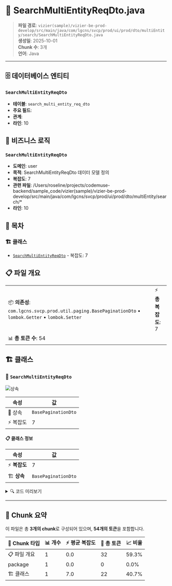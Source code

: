 # 📄 SearchMultiEntityReqDto.java

> **파일 경로**: `vizier(sample)/vizier-be-prod-develop/src/main/java/com/lgcns/svcp/prod/ui/prod/dto/multiEntity/search/SearchMultiEntityReqDto.java`  
> **생성일**: 2025-10-01  
> **Chunk 수**: 3개  
> **언어**: Java
---


## 🗄️ 데이터베이스 엔티티

### `SearchMultiEntityReqDto`
- **테이블**: `search_multi_entity_req_dto`
- **주요 필드**: 
- **관계**: 
- **라인**: 10


## 💼 비즈니스 로직

### `SearchMultiEntityReqDto`
- **도메인**: user
- **목적**: SearchMultiEntityReqDto 데이터 모델 정의
- **복잡도**: 7
- **관련 파일**: /Users/roseline/projects/codemuse-backend/sample_code/vizier(sample)/vizier-be-prod-develop/src/main/java/com/lgcns/svcp/prod/ui/prod/dto/multiEntity/search/*
- **라인**: 10


## 📑 목차

### 🏗️ 클래스
- [`SearchMultiEntityReqDto`](#class-searchmultientityreqdto) - 복잡도: 7

## 📋 파일 개요

| | |
|--|--|
| 📦 **의존성**: `com.lgcns.svcp.prod.util.paging.BasePaginationDto` • `lombok.Getter` • `lombok.Setter` | ⚡ **총 복잡도**: 7 |
| 📊 **총 토큰 수**: 54 |  |



## 🏗️ 클래스

### <a id="class-searchmultientityreqdto"></a>🎯 `SearchMultiEntityReqDto`

![상속](https://img.shields.io/badge/상속-1개-blue)

| 속성 | 값 |
|------|----|
| 🧬 상속 | `BasePaginationDto` |
| ⚡ 복잡도 | 7 |



#### 📋 클래스 정보

| 속성 | 값 |
|------|----|
| ⚡ **복잡도** | 7 || 📍 **라인 범위** | 10-10 |
| 🏗️ **상속** | `BasePaginationDto` || 🏷️ **태그** | `class, java` |

<details>
<summary>🔍 코드 미리보기</summary>

```java
public class SearchMultiEntityReqDto extends BasePaginationDto {
	private String itemCode;
	private String entityTypeCode;
	private String multiEntityCode;
	private String multiEntityName;
	private boolean onlyValidDtm;
}...
```

**Chunk 정보**
- 🆔 **ID**: `0534b0e2416a`
- 📍 **라인**: 10-10
- 📊 **토큰**: 22
- 🏷️ **태그**: `class, java`

</details>

---





## 🧩 Chunk 요약

이 파일은 총 **3개의 chunk**로 구성되어 있으며, **54개의 토큰**을 포함합니다.

| 🧩 Chunk 타입 | 📊 개수 | ⚡ 평균 복잡도 | 📝 총 토큰 | 📈 비율 |
|---------------|--------|-------------|----------|--------|
| 📋 파일 개요 | 1 | 0.0 | 32 | 59.3% |
| package | 1 | 0.0 | 0 | 0.0% |
| 🏗️ 클래스 | 1 | 7.0 | 22 | 40.7% |

